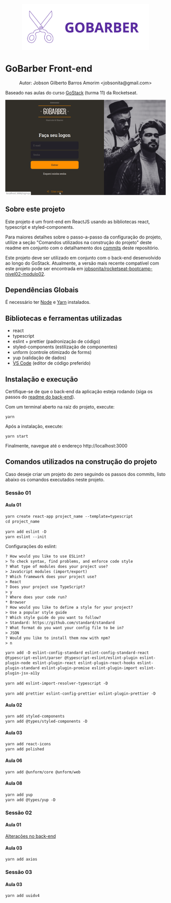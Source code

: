 <p align="center"><img alt="Logotipo do Projeto" title="GoBarber" src=".github/logo.svg" width="400px" /></p>

# GoBarber Front-end

<p align="center">Autor: Jobson Gilberto Barros Amorim &lt;jobsonita@gmail.com&gt;</p>

Baseado nas aulas do curso [GoStack](https://rocketseat.com.br/gostack) (turma 11) da Rocketseat.

<p align="center"><img alt="Demonstração do web site" title="Página de Login" src=".github/demo.png" width="600px" /></p>

## Sobre este projeto

Este projeto é um front-end em ReactJS usando as bibliotecas react, typescript e styled-components.

Para maiores detalhes sobre o passo-a-passo da configuração do projeto, utilize a seção "Comandos utilizados na construção do projeto" deste readme em conjunto com o detalhamento dos [commits](https://github.com/jobsonita/rocketseat-bootcamp-nivel03-modulo02/commits/master) deste repositório.

Este projeto deve ser utilizado em conjunto com o back-end desenvolvido ao longo do GoStack. Atualmente, a versão mais recente compatível com este projeto pode ser encontrada em [jobsonita/rocketseat-bootcamp-nivel02-modulo02](https://github.com/jobsonita/rocketseat-bootcamp-nivel02-modulo02).

## Dependências Globais

É necessário ter [Node](https://github.com/nvm-sh/nvm) e [Yarn](https://yarnpkg.com) instalados.

## Bibliotecas e ferramentas utilizadas

- react
- typescript
- eslint + prettier (padronização de código)
- styled-components (estilização de componentes)
- unform (controle otimizado de forms)
- yup (validação de dados)
- [VS Code](https://code.visualstudio.com) (editor de código preferido)

## Instalação e execução

Certifique-se de que o back-end da aplicação esteja rodando (siga os passos do [readme do back-end](https://github.com/jobsonita/rocketseat-bootcamp-nivel02-modulo02/blob/master/readme.md)).

Com um terminal aberto na raiz do projeto, execute:

```
yarn
```

Após a instalação, execute:

```
yarn start
```

Finalmente, navegue até o endereço http://localhost:3000

## Comandos utilizados na construção do projeto

Caso deseje criar um projeto do zero seguindo os passos dos commits, listo abaixo os comandos executados neste projeto.

### Sessão 01

#### Aula 01

```
yarn create react-app project_name --template=typescript
cd project_name

yarn add eslint -D
yarn eslint --init
```

Configurações do eslint:

```
? How would you like to use ESLint?
> To check syntax, find problems, and enforce code style
? What type of modules does your project use?
> JavaScript modules (import/export)
? Which framework does your project use?
> React
? Does your project use TypeScript?
> y
? Where does your code run?
* Browser
? How would you like to define a style for your project?
> Use a popular style guide
? Which style guide do you want to follow?
> Standard: https://github.com/standard/standard
? What format do you want your config file to be in?
> JSON
? Would you like to install them now with npm?
> n
```

```
yarn add -D eslint-config-standard eslint-config-standard-react @typescript-eslint/parser @typescript-eslint/eslint-plugin eslint-plugin-node eslint-plugin-react eslint-plugin-react-hooks eslint-plugin-standard eslint-plugin-promise eslint-plugin-import eslint-plugin-jsx-a11y

yarn add eslint-import-resolver-typescript -D

yarn add prettier eslint-config-prettier eslint-plugin-prettier -D
```

#### Aula 02

```
yarn add styled-components
yarn add @types/styled-components -D
```

#### Aula 03

```
yarn add react-icons
yarn add polished
```

#### Aula 06

```
yarn add @unform/core @unform/web
```

#### Aula 08

```
yarn add yup
yarn add @types/yup -D
```

### Sessão 02

#### Aula 01

[Alterações no back-end](https://github.com/jobsonita/rocketseat-bootcamp-nivel02-modulo02/commit/6b994a49122b925c841dd50652682d9926a71ec5)

#### Aula 03

```
yarn add axios
```

### Sessão 03

#### Aula 03

```
yarn add uuidv4
```
